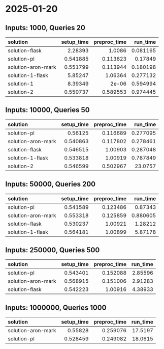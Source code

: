 # 2025-01-20

## Inputs: 1000, Queries 20

| solution           |   setup_time |   preproc_time |   run_time |
|:-------------------|-------------:|---------------:|-----------:|
| solution-flask     |     2.28393  |       1.0086   |   0.081165 |
| solution-pl        |     0.541885 |       0.113623 |   0.17849  |
| solution-aron-mark |     0.551799 |       0.113944 |   0.180198 |
| solution-1-flask   |     5.85247  |       1.06364  |   0.277132 |
| solution-1         |     8.39349  |       2e-06    |   0.594994 |
| solution-2         |     0.550737 |       0.589553 |   0.974445 |

## Inputs: 10000, Queries 50

| solution           |   setup_time |   preproc_time |   run_time |
|:-------------------|-------------:|---------------:|-----------:|
| solution-pl        |     0.56125  |       0.116689 |   0.277095 |
| solution-aron-mark |     0.540863 |       0.117802 |   0.278461 |
| solution-flask     |     0.546515 |       1.00903  |   0.287048 |
| solution-1-flask   |     0.533818 |       1.00919  |   0.787849 |
| solution-2         |     0.546599 |       0.502967 |  23.0757   |

## Inputs: 50000, Queries 200

| solution           |   setup_time |   preproc_time |   run_time |
|:-------------------|-------------:|---------------:|-----------:|
| solution-pl        |     0.541589 |       0.123486 |   0.87343  |
| solution-aron-mark |     0.553318 |       0.125859 |   0.880605 |
| solution-flask     |     0.530237 |       1.00921  |   1.28212  |
| solution-1-flask   |     0.564181 |       1.00899  |   5.87178  |

## Inputs: 250000, Queries 500

| solution           |   setup_time |   preproc_time |   run_time |
|:-------------------|-------------:|---------------:|-----------:|
| solution-pl        |     0.543401 |       0.152088 |    2.85596 |
| solution-aron-mark |     0.568915 |       0.151006 |    2.91283 |
| solution-flask     |     0.542223 |       1.00916  |    4.38933 |

## Inputs: 1000000, Queries 1000

| solution           |   setup_time |   preproc_time |   run_time |
|:-------------------|-------------:|---------------:|-----------:|
| solution-aron-mark |     0.55828  |       0.259076 |    17.5197 |
| solution-pl        |     0.528459 |       0.249082 |    18.0615 |
